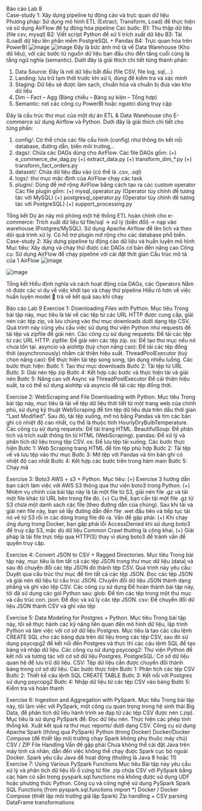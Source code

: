 Báo cáo Lab 8\
Case-study 1: Xây dựng pipeline tự động cào và trực quan dữ liệu \
Phương pháp: Sử dụng mô hình ETL (Extract, Transform, Load) để thực hiện và sử dụng AirFlow để tự động hóa pipeline
Các bước:
B1: Thu thập dữ liệu (file csv, mysql)
B2: Viết script Python để xử lí trích xuất dữ liệu
B3: Tải (Load) dữ liệu lên phần mềm PostgreSQL + Pandas
B4: Trực quan hóa trên PowerBI
![image](https://github.com/user-attachments/assets/c89b1d4b-aff0-4c3b-966a-eb685d85e314)
![image](https://github.com/user-attachments/assets/0a58dbe6-6842-4ac8-ace5-6ddf6aa34670)
Đây là bức ảnh mô tả về Data Warehouse (Kho dữ liệu), với các bước từ nguồn dữ liệu ban đầu cho đến tầng cuối cùng là tầng ngữ nghĩa (semantic). Dưới đây là giải thích chi tiết từng thành phần:
1. Data Source: Đây là nơi dữ liệu bắt đầu (file CSV, file log, sql,…)
2. Landing: lưu trữ tạm thời trước khi xử lí, dùng để kiểm tra và xác minh
3. Staging: Dữ liệu sẽ được làm sạch, chuẩn hóa và chuẩn bị đưa vào kho dữ liệu
4. Dim – Fact – Agg (Bảng chiều – Bảng sự kiện – Tổng hợp)
5. Semantic: nơi các công cụ PowerBI hoặc ngươci dùng truy cập

Đây là cấu trúc thư mục của một dự án ETL & Data Warehouse cho E-commerce sử dụng Airflow và Python. Dưới đây là giải thích chi tiết cho từng phần:
1. config/: Có thể chứa các file cấu hình (config) như thông tin kết nối database, đường dẫn, biến môi trường,..
2. dags/: Chứa các DAGs dùng cho AirFlow.
Các file DAGs gồm:
(+) e_commerce_dw_dag.py 
(+) extract_data.py
(+) transform_dim_*.py
(+) transform_fact_orders.py
3. dataset/: Chứa dữ liệu đầu vào (có thể là .csv, .sql)
4. logs/: thư mục mặc định của AirFlow chạy các task
5. plugin/: Dùng để mở rộng AirFlow bằng cách tạo ra các custom operator
Các file plugin gồm: 
(+) mysql_operator.py (Operator tùy chỉnh để tương tác với MySQL)
(+) postgresql_operator.py (Operator tùy chỉnh để tương tác với PostgreSQL)
(+) support_processing.py



Tổng kết
Dự án này mô phỏng một hệ thống ETL hoàn chỉnh cho e-commerce:
Trích xuất dữ liệu từ file/sql → xử lý (biến đổi) → nạp vào warehouse (Postgres/MySQL).
Sử dụng Apache Airflow để lên lịch và theo dõi quá trình xử lý.
Có hỗ trợ plugin mở rộng cho các database phổ biến.
Case-study 2: Xây dựng pipeline tự động cào dữ liệu và huấn luyện mô hình
Mục tiêu: Xây dựng và chạy thử được các DAGs cơ bản đến nâng cao
Công cụ: Sử dụng AirFlow để chạy pipeline với cài đặt thời gian
Cấu trúc mô tả của 1 AirFlow
![image](https://github.com/user-attachments/assets/1c40c9fc-d74c-47f6-9b61-5d852e5b6f5a)

![image](https://github.com/user-attachments/assets/64ebbf9c-180e-4f88-8670-582ca8d6a4b5)

Tổng kết 
Hiểu định nghĩa và cách hoạt động của DAGs, các Operators
Nắm rõ được các ví dụ về việc khởi tạo và chạy thử pipeline
Hiểu rõ hơn về việc huấn luyện model  trả về kết quả sau khi chạy


Báo cáo Lab 9
Exercise 1: Downloading Files with Python.
Mục tiêu
Trong bài tập này, mục tiêu là tải về các tệp từ các URL HTTP được cung cấp, giải nén các tệp zip, và lưu chúng vào thư mục downloads dưới dạng tệp CSV. Quá trình này cũng yêu cầu việc sử dụng thư viện Python như requests để tải tệp và zipfile để giải nén.
Các công cụ sử dụng
requests: Để tải các tệp từ các URL HTTP.
zipfile: Để giải nén các tệp zip.
os: Để tạo thư mục nếu nó chưa tồn tại.
asyncio và aiohttp (tuỳ chọn nâng cao): Để tải các tệp đồng thời (asynchronously) nhằm cải thiện hiệu suất.
ThreadPoolExecutor (tuỳ chọn nâng cao): Để thực hiện tải tệp song song, tận dụng nhiều luồng.
Các bước thực hiện:
Bước 1: Tạo thư mục downloads
Bước 2: Tải tệp từ URL
Bước 3: Giải nén tệp zip
Bước 4: Kết hợp các bước và thực hiện tải và giải nén
Bước 5: Nâng cao với Async và ThreadPoolExecutor
Để cải thiện hiệu suất, ta có thể sử dụng aiohttp và asyncio để tải các tệp đồng thời. 

Exercise 2: WebScraping and File Downloading with Python.
Mục tiêu
Trong bài tập này, mục tiêu là tải về tệp dữ liệu thời tiết từ một trang web của chính phủ, sử dụng kỹ thuật WebScraping để tìm tệp dữ liệu dựa trên dấu thời gian "Last Modified". Sau đó, tải tệp xuống, mở nó bằng Pandas và tìm các bản ghi có nhiệt độ cao nhất, cụ thể là thuộc tính HourlyDryBulbTemperature.
Các công cụ sử dụng
requests: Để tải trang HTML.
BeautifulSoup: Để phân tích và trích xuất thông tin từ HTML (WebScraping).
pandas: Để xử lý và phân tích dữ liệu trong tệp CSV.
os: Để lưu tệp tải xuống.
Các bước thực hiện
Bước 1: Web Scraping trang HTML để tìm tệp phù hợp
Bước 2: Tải tệp về và lưu tệp vào thư mục
Bước 3: Mở tệp với Pandas và tìm bản ghi có nhiệt độ cao nhất
Bước 4: Kết hợp các bước trên trong hàm main
Bước 5: Chạy mã

Exercise 3: Boto3 AWS + s3 + Python.
Mục tiêu: 
(+) Exercise 3 hướng dẫn bạn cách làm việc với AWS S3 thông qua thư viện boto3 trong Python.
(+) Nhiệm vụ chính của bài tập này là tải một file từ S3, giải nén file .gz và tải một file khác từ URL bên trong file đó.
(+) Cụ thể, bạn cần tải một file .gz từ S3 chứa một danh sách các file (theo đường dẫn của chúng). Sau khi tải và giải nén file này, bạn sẽ lấy đường dẫn đến file .wet đầu tiên và tiếp tục tải nó về từ S3 rồi in các dòng trong file đó ra.
Vấn đề gặp phải:
(+) Khi chạy ứng dụng trong Docker, bạn gặp phải lỗi AccessDenied khi sử dụng boto3 để truy cập S3, mặc dù dữ liệu Common Crawl thường là công khai.
(+) Giải pháp là tải file trực tiếp qua HTTP(S) thay vì dùng boto3 để tránh vấn đề quyền truy cập.

Exercise 4: Convert JSON to CSV + Ragged Directories.
Mục tiêu
Trong bài tập này, mục tiêu là tìm tất cả các tệp JSON trong thư mục dữ liệu (data) và sau đó chuyển đổi các tệp JSON đó thành tệp CSV. Quá trình này yêu cầu:
Duyệt qua cấu trúc thư mục để tìm tất cả các tệp JSON.
Đọc các tệp JSON và giải nén dữ liệu từ cấu trúc JSON.
Chuyển đổi dữ liệu JSON thành dạng phẳng và ghi vào tệp CSV.
Các công cụ sử dụng
Để hoàn thành bài tập này, tôi đã sử dụng các gói Python sau:
glob: Để tìm các tệp trong một thư mục và cấu trúc con.
json: Để đọc và xử lý các tệp JSON.
csv: Để chuyển đổi dữ liệu JSON thành CSV và ghi vào tệp

Exercise 5: Data Modeling for Postgres + Python.
Mục tiêu
Trong bài tập này, tôi sẽ thực hành các kỹ năng liên quan đến mô hình dữ liệu, lập trình Python và làm việc với cơ sở dữ liệu Postgres. Mục tiêu là tạo các câu lệnh CREATE SQL cho các bảng dựa trên dữ liệu trong các tệp CSV, sau đó sử dụng psycopg2 để kết nối đến Postgres và thực thi các câu lệnh SQL để tạo bảng và nhập dữ liệu.
Các công cụ sử dụng
psycopg2: Thư viện Python để kết nối và tương tác với cơ sở dữ liệu Postgres.
PostgreSQL: Cơ sở dữ liệu quan hệ để lưu trữ dữ liệu.
CSV: Tệp dữ liệu cần được chuyển đổi thành bảng trong cơ sở dữ liệu.
Các bước thực hiện
Bước 1: Phân tích các tệp CSV
Bước 2: Thiết kế câu lệnh SQL CREATE TABLE
Bước 3: Kết nối với Postgres sử dụng psycopg2
Bước 4: Nhập dữ liệu từ các tệp CSV vào bảng
Bước 5: Kiểm tra và hoàn thanh

Exercise 6: Ingestion and Aggregation with PySpark.
Mục tiêu
Trong bài tập này, tôi làm việc với PySpark, một công cụ quan trọng trong hệ sinh thái Big Data, để phân tích dữ liệu hành trình xe đạp từ các tệp CSV được nén (.zip). Mục tiêu là sử dụng PySpark để:
Đọc dữ liệu nén.
Thực hiện các phép tính thống kê.
Xuất kết quả ra thư mục reports/ dưới dạng CSV.
Công cụ sử dụng
Apache Spark (thông qua PySpark)
Python (trong Docker)
Docker/Docker Compose (để thiết lập môi trường chạy Spark không phụ thuộc máy chủ)
CSV / ZIP File Handling
Vấn đề gặp phải
Chưa không thể cài đặt Java trên máy tính cá nhân, dẫn đến việc không thể chạy được Spark cục bộ ngoài Docker. Spark yêu cầu Java để hoạt động (thường là Java 8 hoặc 11)
Exercise 7: Using Various PySpark Functions
Mục tiêu
Bài tập này yêu cầu xử lý và phân tích dữ liệu lỗi ổ cứng từ file .zip chứa CSV với PySpark bằng các hàm có sẵn trong pyspark.sql.functions mà không được sử dụng UDF hoặc phương thức Python.
Công cụ và công nghệ sử dụng
PySpark
Spark SQL Functions (from pyspark.sql.functions import *)
Docker / Docker Compose (thiết lập môi trường giả lập Spark)
Zip handling + CSV parsing
DataFrame transformations











